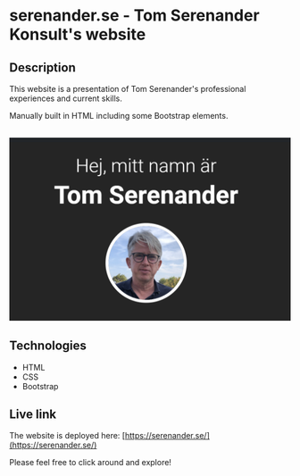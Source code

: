 # serenander.se - Tom Serenander Konsult's website

## Description
This website is a presentation of Tom Serenander's professional experiences and current skills.

Manually built in HTML including some Bootstrap elements.

<br/>
<img src="img/readme-screenshot.png" alt="Screenshot of website." width="600px"/>

## Technologies
- HTML
- CSS
- Bootstrap

## Live link
The website is deployed here:
[https://serenander.se/](https://serenander.se/)

Please feel free to click around and explore!
